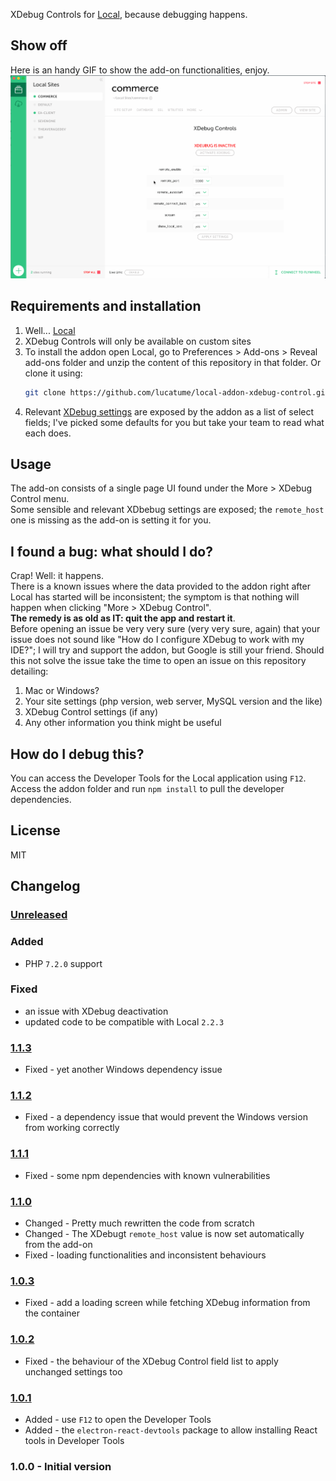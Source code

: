 XDebug Controls for [Local][0475-0001], because debugging happens.

## Show off
Here is an handy GIF to show the add-on functionalities, enjoy.
![Version 1 demo](/doc/images/version-1-demo.gif?raw=true "Version 1 demo")

## Requirements and installation
1. Well... [Local][0475-0001]
2. XDebug Controls will only be available on custom sites
3. To install the addon open Local, go to Preferences > Add-ons > Reveal add-ons folder and unzip the content of this repository in that folder. Or clone it using:
	```bash
 	git clone https://github.com/lucatume/local-addon-xdebug-control.git
	```
4. Relevant [XDebug settings][0475-0002] are exposed by the addon as a list of select fields; I've picked some defaults for you but take your team to read what each does.

## Usage
The add-on consists of a single page UI found under the More > XDebug Control menu.  
Some sensible and relevant XDbebug settings are exposed; the `remote_host` one is missing as the add-on is setting it for you.

## I found a bug: what should I do?
Crap! Well: it happens.  
There is a known issues where the data provided to the addon right after Local has started will be inconsistent; the symptom is that nothing will happen when clicking "More > XDebug Control".  
**The remedy is as old as IT: quit the app and restart it**.  
Before opening an issue be very very sure (very very sure, again) that your issue does not sound like "How do I configure XDebug to work with my IDE?"; I will try and support the addon, but Google is still your friend.
Should this not solve the issue take the time to open an issue on this repository detailing:

1. Mac or Windows?
2. Your site settings (php version, web server, MySQL version and the like)
3. XDebug Control settings (if any)
4. Any other information you think might be useful

## How do I debug this?
You can access the Developer Tools for the Local application using `F12`.  
Access the addon folder and run `npm install` to pull the developer dependencies.  

## License
MIT

## Changelog
### [Unreleased][unreleased]
### Added
- PHP `7.2.0` support
### Fixed
- an issue with XDebug deactivation
- updated code to be compatible with Local `2.2.3`

### [1.1.3][1.1.3]
* Fixed - yet another Windows dependency issue

### [1.1.2][1.1.2]
* Fixed - a dependency issue that would prevent the Windows version from working correctly

### [1.1.1][1.1.1]
* Fixed - some npm dependencies with known vulnerabilities

### [1.1.0][1.1.0]
* Changed - Pretty much rewritten the code from scratch
* Changed - The XDebugt `remote_host` value is now set automatically from the add-on
* Fixed - loading functionalities and inconsistent behaviours 

### [1.0.3][1.0.3]
* Fixed - add a loading screen while fetching XDebug information from the container

### [1.0.2][1.0.2]
* Fixed - the behaviour of the XDebug Control field list to apply unchanged settings too

### [1.0.1][1.0.1]
* Added - use `F12` to open the Developer Tools
* Added - the `electron-react-devtools` package to allow installing React tools in Developer Tools

### 1.0.0 - Initial version

[unreleased]: https://github.com/lucatume/local-addon-xdebug-control/compare/1.1.3...HEAD
[1.1.3]: https://github.com/lucatume/local-addon-xdebug-control/compare/1.1.2...1.1.3
[1.1.2]: https://github.com/lucatume/local-addon-xdebug-control/compare/1.1.1...1.1.2
[1.1.1]: https://github.com/lucatume/local-addon-xdebug-control/compare/1.1.0...1.1.1
[1.1.0]: https://github.com/lucatume/local-addon-xdebug-control/compare/1.0.3...1.1.0
[1.0.3]: https://github.com/lucatume/local-addon-xdebug-control/compare/1.0.2...1.0.3
[1.0.2]: https://github.com/lucatume/local-addon-xdebug-control/compare/1.0.1...1.0.2
[1.0.1]: https://github.com/lucatume/local-addon-xdebug-control/compare/1.0.0...1.0.1

[0475-0001]: https://local.getflywheel.com/
[0475-0002]: https://xdebug.org/docs/all_settings
